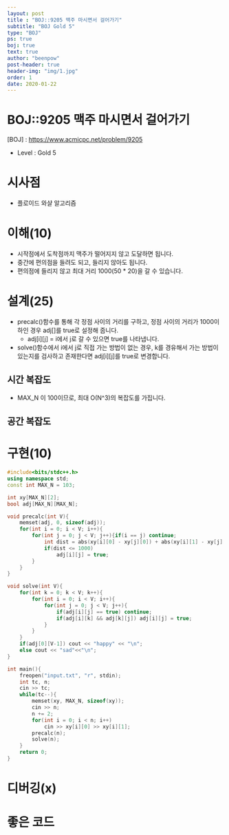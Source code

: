 ```yaml
---
layout: post
title : "BOJ::9205 맥주 마시면서 걸어가기"
subtitle: "BOJ Gold 5"
type: "BOJ"
ps: true
boj: true
text: true
author: "beenpow"
post-header: true
header-img: "img/1.jpg"
order: 1
date: 2020-01-22
---
```


# BOJ::9205 맥주 마시면서 걸어가기
[BOJ] : <https://www.acmicpc.net/problem/9205>
- Level : Gold 5

# 시사점

- 플로이드 와샬 알고리즘

# 이해(10)

- 시작점에서 도착점까지 맥주가 떨어지지 않고 도달하면 됩니다.
- 중간에 편의점을 들려도 되고, 들리지 않아도 됩니다.
- 편의점에 들리지 않고 최대 거리 1000(50 * 20)을 갈 수 있습니다.

# 설계(25)

- precalc()함수를 통해 각 정점 사이의 거리를 구하고, 정점 사이의 거리가 1000이하인 경우 adj[]를
  true로 설정해 줍니다.
  - adj[i][j] = i에서 j로 갈 수 있으면 true를 나타냅니다.
- solve()함수에서 i에서 j로 직접 가는 방법이 없는 경우, k를 경유해서 가는 방법이 있는지를 검사하고
  존재한다면 adj[i][j]를 true로 변경합니다.

## 시간 복잡도

- MAX_N 이 100이므로, 최대 O(N^3)의 복잡도를 가집니다.

## 공간 복잡도

# 구현(10)

```cpp
#include<bits/stdc++.h>
using namespace std;
const int MAX_N = 103;

int xy[MAX_N][2];
bool adj[MAX_N][MAX_N];

void precalc(int V){
    memset(adj, 0, sizeof(adj));
    for(int i = 0; i < V; i++){
        for(int j = 0; j < V; j++){if(i == j) continue;
            int dist = abs(xy[i][0] - xy[j][0]) + abs(xy[i][1] - xy[j][1]);
            if(dist <= 1000)
                adj[i][j] = true;
        }
    }
}

void solve(int V){
    for(int k = 0; k < V; k++){
        for(int i = 0; i < V; i++){
            for(int j = 0; j < V; j++){
                if(adj[i][j] == true) continue;
                if(adj[i][k] && adj[k][j]) adj[i][j] = true;
            }
        }
    }
    if(adj[0][V-1]) cout << "happy" << "\n";
    else cout << "sad"<<"\n";
}

int main(){
    freopen("input.txt", "r", stdin);
    int tc, n;
    cin >> tc;
    while(tc--){
        memset(xy, MAX_N, sizeof(xy));
        cin >> n;
        n += 2;
        for(int i = 0; i < n; i++)
            cin >> xy[i][0] >> xy[i][1];
        precalc(n);
        solve(n);
    }
    return 0;
}
```

# 디버깅(x)

# 좋은 코드


